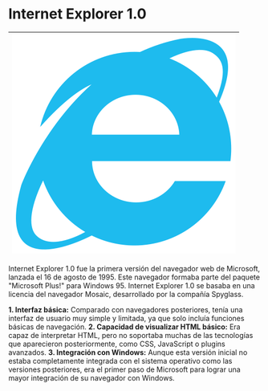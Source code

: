 # Internet Explorer 1.0 

|![Logo Internet explorer](https://github.com/CRBalta/CRBalta-SMX2-M8UF1A1-HistoriaWeb-95-Internet-Explorer-1.0-Baltasar/blob/main/Internet_Explorer_logo.svg)|
|----------------------|
Internet Explorer 1.0 fue la primera versión del navegador web de Microsoft, lanzada el 16 de agosto de 1995. Este navegador formaba parte del paquete "Microsoft Plus!" para Windows 95. Internet Explorer 1.0 se basaba en una licencia del navegador Mosaic, desarrollado por la compañía Spyglass.

__1. Interfaz básica:__ Comparado con navegadores posteriores, tenía una interfaz de usuario muy simple y limitada, ya que solo incluía funciones básicas de navegación.
__2. Capacidad de visualizar HTML básico:__ Era capaz de interpretar HTML, pero no soportaba muchas de las tecnologías que aparecieron posteriormente, como CSS, JavaScript o plugins avanzados.
__3. Integración con Windows:__ Aunque esta versión inicial no estaba completamente integrada con el sistema operativo como las versiones posteriores, era el primer paso de Microsoft para lograr una mayor integración de su navegador con Windows.